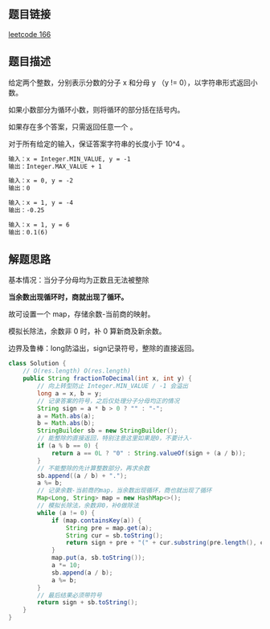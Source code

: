 ## 题目链接

[leetcode 166](https://leetcode.cn/problems/fraction-to-recurring-decimal/)

## 题目描述

给定两个整数，分别表示分数的分子 x 和分母 y （y != 0），以字符串形式返回小数。

如果小数部分为循环小数，则将循环的部分括在括号内。

如果存在多个答案，只需返回任意一个 。

对于所有给定的输入，保证答案字符串的长度小于 10^4 。

```html
输入：x = Integer.MIN_VALUE, y = -1
输出：Integer.MAX_VALUE + 1

输入：x = 0, y = -2
输出：0

输入：x = 1, y = -4
输出：-0.25

输入：x = 1, y = 6
输出：0.1(6)
```

## 解题思路

基本情况：当分子分母均为正数且无法被整除

**当余数出现循环时，商就出现了循环。**  

故可设置一个 map，存储余数-当前商的映射。

模拟长除法，余数非 0 时，补 0 算新商及新余数。  

边界及鲁棒：long防溢出，sign记录符号，整除的直接返回。


```java
class Solution {
    // O(res.length) O(res.length)
    public String fractionToDecimal(int x, int y) {
        // 向上转型防止 Integer.MIN_VALUE / -1 会溢出
        long a = x, b = y;
        // 记录答案的符号，之后仅处理分子分母均正的情况
        String sign = a * b > 0 ? "" : "-";
        a = Math.abs(a);
        b = Math.abs(b);
        StringBuilder sb = new StringBuilder();
        // 能整除的直接返回，特别注意这里如果是0，不要计入-
        if (a % b == 0) { 
            return a == 0L ? "0" : String.valueOf(sign + (a / b));
        }
        // 不能整除的先计算整数部分，再求余数
        sb.append((a / b) + ".");
        a %= b;
        // 记录余数-当前商的map，当余数出现循环，商也就出现了循环
        Map<Long, String> map = new HashMap<>();
        // 模拟长除法，余数非0，补0做除法
        while (a != 0) {
            if (map.containsKey(a)) {
                String pre = map.get(a);
                String cur = sb.toString();
                return sign + pre + "(" + cur.substring(pre.length(), cur.length()) + ")";
            }
            map.put(a, sb.toString());
            a *= 10;
            sb.append(a / b);
            a %= b;
        }
        // 最后结果必须带符号
        return sign + sb.toString(); 
    }
}
```
